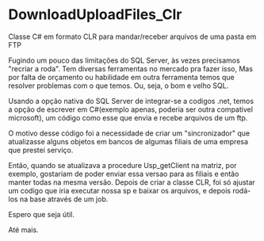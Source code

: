 # DownloadUploadFiles_Clr
Classe C# em formato CLR para mandar/receber arquivos de uma pasta em FTP

Fugindo um pouco das limitações do SQL Server, às vezes precisamos "recriar a roda". Tem diversas ferramentas no mercado pra fazer isso, Mas por falta de orçamento ou habilidade em outra ferramenta temos que resolver problemas com o que temos. Ou, seja, o bom e velho SQL. 

Usando a opção nativa do SQL Server de integrar-se a codigos .net, temos a opção de escrever em C#(exemplo apenas, poderia ser outra compativel microsoft), um código como esse que envia e recebe arquivos de um ftp. 

O motivo desse código foi a necessidade de criar um "sincronizador" que atualizasse alguns objetos em bancos de algumas filiais de uma empresa que prestei serviço. 

Então, quando se atualizava a procedure Usp_getClient na matriz, por exemplo, gostariam de poder enviar essa versao para as filiais e então manter todas na mesma versão. 
Depois de criar a classe CLR, foi só ajustar um codigo que iria executar nossa sp e baixar os arquivos, e depois rodá-los na base através de um job. 

Espero que seja útil. 

Até mais. 
